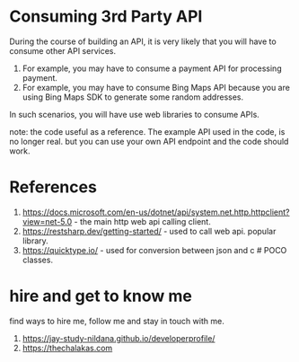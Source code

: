 # Consuming 3rd Party API

During the course of building an API, it is very likely that you will have to consume other API services. 

1. For example, you may have to consume a payment API for processing payment. 
1. For example, you may have to consume Bing Maps API because you are using Bing Maps SDK to generate some random addresses.

In such scenarios, you will have use web libraries to consume APIs.

note: the code useful as a reference. The example API used in the code, is no longer real. but you can use your own API endpoint and the code should work.

# References

1. https://docs.microsoft.com/en-us/dotnet/api/system.net.http.httpclient?view=net-5.0 - the main http web api calling client.
1. https://restsharp.dev/getting-started/ - used to call web api. popular library.
1. https://quicktype.io/ - used for conversion between json and c # POCO classes.

# hire and get to know me

find ways to hire me, follow me and stay in touch with me.

1. https://jay-study-nildana.github.io/developerprofile/
1. https://thechalakas.com